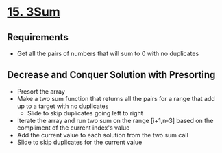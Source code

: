 # [15. 3Sum](https://leetcode.com/problems/3sum/)

## Requirements

- Get all the pairs of numbers that will sum to 0 with no duplicates

## Decrease and Conquer Solution with Presorting

- Presort the array
- Make a two sum function that returns all the pairs for a range that add up to a target with no duplicates
  - Slide to skip duplicates going left to right
- Iterate the array and run two sum on the range [i+1,n-3] based on the compliment of the current index's value
- Add the current value to each solution from the two sum call
- Slide to skip duplicates for the current value
